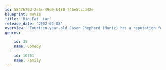 ```yaml
---
id: 5847676d-2e55-49e9-b480-f46e5cccd42e
blueprint: movie
title: 'Big Fat Liar'
release_date: '2002-02-08'
overview: "Fourteen-year-old Jason Shepherd (Muniz) has a reputation for stretching the truth. So, when big-time Hollywood producer Marty Wolf (Paul Giamatti) steals his class paper and turns it into a smash movie, no one believes Jason's latest tall tale! On a cross-country adventure to set the record straight, Jason and best friend Kaylee (Bynes) devise a high-tech plan to squeeze the truth out of Wolf."
genres:
  -
    id: 35
    name: Comedy
  -
    id: 10751
    name: Family
---
```

